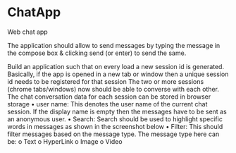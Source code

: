 # ChatApp
Web chat app

The application should allow to send messages by typing the message in the compose box & clicking send (or enter) to send the same. 

Build an application such that on every load a new session id is generated. Basically, if the app is opened in a new tab or window then a unique session id needs to be registered for that session
The two or more sessions (chrome tabs/windows) now should be able to converse with each other.
The chat conversation data for each session can be stored in browser storage
•	user name: This denotes the user name of the current chat session. If the display name is empty then the messages have to be sent as an anonymous user.
•	Search: Search should be used to highlight specific words in messages as shown in the screenshot below
•	Filter: This should filter messages based on the message type. The message type here can be:
o	Text
o	HyperLink
o	Image
o	Video

